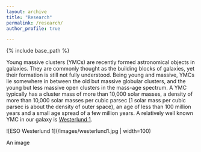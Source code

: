 ```yaml
---
layout: archive
title: "Research"
permalink: /research/
author_profile: true

---
```


{% include base_path %}

Young massive clusters (YMCs) are recently formed astronomical objects in galaxies. They are commonly thought as the building blocks of galaxies, yet their formation is still not fully understood. Being young and massive, YMCs lie somewhere in between the old but massive globular clusters, and the young but less massive open clusters in the mass-age spectrum. A YMC typically has a cluster mass of more than 10,000 solar masses, a density of more than 10,000 solar masses per cubic parsec (1 solar mass per cubic parsec is about the density of outer space), an age of less than 100 million years and a small age spread of a few million years. A relatively well known YMC in our galaxy is [Westerlund 1](https://en.wikipedia.org/wiki/Westerlund_1).

![ESO Westerlund 1](/images/westerlund1.jpg | width=100)

An image
